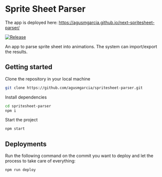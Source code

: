 # Sprite Sheet Parser

The app is deployed here: <https://agusmgarcia.github.io/next-spritesheet-parser/>

[![Release](https://github.com/agusmgarcia/next-spritesheet-parser/actions/workflows/release.yml/badge.svg)](https://github.com/agusmgarcia/next-spritesheet-parser/actions/workflows/release.yml)

An app to parse sprite sheet into animations. The system can import/export the results.

## Getting started

Clone the repository in your local machine

```bash
git clone https://github.com/agusmgarcia/spritesheet-parser.git
```

Install dependencies

```bash
cd spritesheet-parser
npm i
```

Start the project

```bash
npm start
```

## Deployments

Run the following command on the commit you want to deploy and let the process to take care of everything:

```bash
npm run deploy
```
